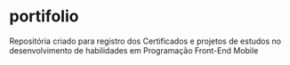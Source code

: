 # portifolio
Repositória criado para registro dos Certificados e projetos de estudos no desenvolvimento de habilidades em Programação Front-End Mobile
